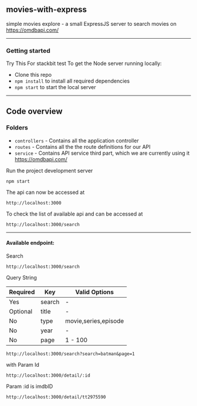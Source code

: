 ## movies-with-express
simple movies explore - a small ExpressJS server to search movies on https://omdbapi.com/

----------

### Getting started

Try This For stackbit test
To get the Node server running locally:

- Clone this repo
- `npm install` to install all required dependencies
- `npm start` to start the local server


----------

## Code overview

### Folders

- `controllers` - Contains all the application controller
- `routes` - Contains all the the route definitions for our API
- `service` - Contains API service third part, which we are currently using it https://omdbapi.com/

Run the project development server

    npm start

The api can now be accessed at

    http://localhost:3000

To check the list of available api and can be accessed at

    http://localhost:3000/search


----------

#### Available endpoint:
Search

    http://localhost:3000/search

Query String

| **Required** 	|       **Key**      |  **Valid Options**   |
|---------------|--------------------|----------------------|
| Yes      	    | search         	 |          -         	|
| Optional      | title         	 |          -         	|
| No      	    | type               | movie,series,episode |
| No     	    | year          	 |          -     	    |
| No     	    | page          	 |        1 - 100    	|

``` http://localhost:3000/search?search=batman&page=1 ```

with Param Id

    http://localhost:3000/detail/:id

Param :id is imdbID 

``` http://localhost:3000/detail/tt2975590 ```

